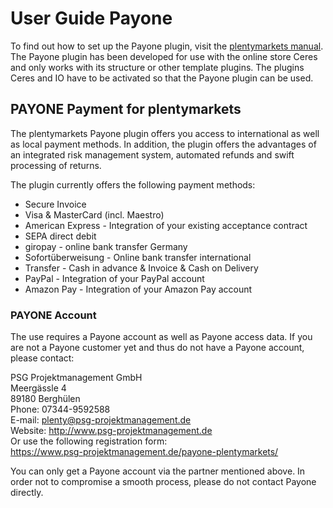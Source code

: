 # User Guide Payone

<div class="alert alert-info" role="alert">
 To find out how to set up the Payone plugin, visit the <a href="https://knowledge.plentymarkets.com/payment/payment-plugins/payone" target="_blank">plentymarkets manual</a>.
</div>

<div class="alert alert-warning" role="alert">
   The Payone plugin has been developed for use with the online store Ceres and only works with its structure or other template plugins. The plugins Ceres and IO have to be activated so that the Payone plugin can be used.
</div>

## PAYONE Payment for plentymarkets

The plentymarkets Payone plugin offers you access to international as well as local payment methods. In addition, the plugin offers the advantages of an integrated risk management system, automated refunds and swift processing of returns.

The plugin currently offers the following payment methods:

* Secure Invoice
* Visa & MasterCard (incl. Maestro)
* American Express - Integration of your existing acceptance contract
* SEPA direct debit
* giropay - online bank transfer Germany
* Sofortüberweisung - Online bank transfer international
* Transfer - Cash in advance & Invoice & Cash on Delivery
* PayPal - Integration of your PayPal account
* Amazon Pay - Integration of your Amazon Pay account

### PAYONE Account

The use requires a Payone account as well as Payone access data. If you are not a Payone customer yet and thus do not have a Payone account, please contact:

PSG Projektmanagement GmbH <br>
Meergässle 4 <br>
89180 Berghülen <br>
Phone: 07344-9592588 <br>
E-mail: plenty@psg-projektmanagement.de <br>
Website: http://www.psg-projektmanagement.de <br>
Or use the following registration form: <br>
https://www.psg-projektmanagement.de/payone-plentymarkets/

<div class="alert alert-warning" role="alert">
   You can only get a Payone account via the partner mentioned above. In order not to compromise a smooth process, please do not contact Payone directly.
</div>
